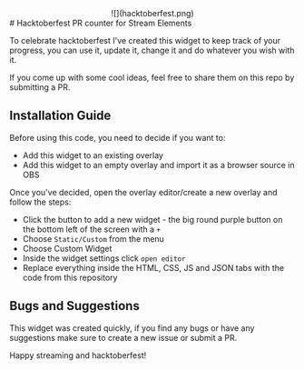 <center>![](hacktoberfest.png)</center>
# Hacktoberfest PR counter for Stream Elements

To celebrate hacktoberfest I've created this widget to keep track of your progress, you can use it, update it, change it and do whatever you wish with it.

If you come up with some cool ideas, feel free to share them on this repo by submitting a PR.

## Installation Guide

Before using this code, you need to decide if you want to:

- Add this widget to an existing overlay
- Add this widget to an empty overlay and import it as a browser source in OBS

Once you've decided, open the overlay editor/create a new overlay and follow the steps:

- Click the button to add a new widget - the big round purple button on the bottom left of the screen with a `+`
- Choose `Static/Custom` from the menu
- Choose Custom Widget
- Inside the widget settings click `open editor`
- Replace everything inside the HTML, CSS, JS and JSON tabs with the code from this repository

## Bugs and Suggestions

This widget was created quickly, if you find any bugs or have any suggestions make sure to create a new issue or submit a PR.

Happy streaming and hacktoberfest!